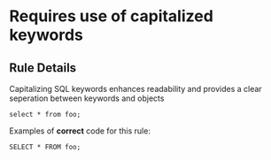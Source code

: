 # Requires use of capitalized keywords

## Rule Details

Capitalizing SQL keywords enhances readability and provides a clear seperation between keywords and objects

```tsql
select * from foo;
```

Examples of **correct** code for this rule:

```tsql
SELECT * FROM foo;
```
